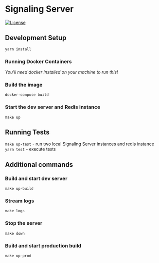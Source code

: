 # Signaling Server

[![License](https://img.shields.io/badge/License-Apache_2.0-blue.svg)](https://opensource.org/licenses/Apache-2.0)

## Development Setup

`yarn install`

### Running Docker Containers

_You'll need docker installed on your machine to run this!_

### Build the image

`docker-compose build`

### Start the dev server and Redis instance

`make up`

## Running Tests

`make up-test` - run two local Signaling Server instances and redis instance
`yarn test` - execute tests

## Additional commands

### Build and start dev server

`make up-build`

### Stream logs

`make logs`

### Stop the server

`make down`

### Build and start production build

`make up-prod`
